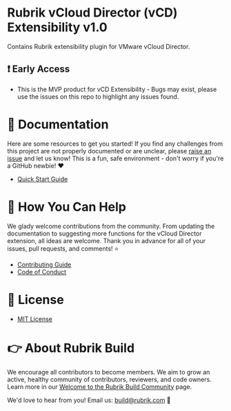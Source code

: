 # Rubrik vCloud Director (vCD) Extensibility v1.0

Contains Rubrik extensibility plugin for VMware vCloud Director.

## :exclamation: Early Access

* This is the MVP product for vCD Extensibility - Bugs may exist, please use the issues on this repo to highlight any issues found.

# :blue_book: Documentation 

Here are some resources to get you started! If you find any challenges from this project are not properly documented or are unclear, please [raise an issue](https://github.com/rubrikinc/rubrik-extension-for-vcd/issues/new/choose) and let us know! This is a fun, safe environment - don't worry if you're a GitHub newbie! :heart:

* [Quick Start Guide](https://github.com/rubrikinc/rubrik-extension-for-vcd/blob/master/docs/quick-start.md)

# :muscle: How You Can Help

We glady welcome contributions from the community. From updating the documentation to suggesting more functions for the vCloud Director extension, all ideas are welcome. Thank you in advance for all of your issues, pull requests, and comments! :star:

* [Contributing Guide](CONTRIBUTING.md)
* [Code of Conduct](CODE_OF_CONDUCT.md)

# :pushpin: License

* [MIT License](LICENSE)

# :point_right: About Rubrik Build

We encourage all contributors to become members. We aim to grow an active, healthy community of contributors, reviewers, and code owners. Learn more in our [Welcome to the Rubrik Build Community](https://github.com/rubrikinc/welcome-to-rubrik-build) page.

We'd  love to hear from you! Email us: build@rubrik.com :love_letter:
